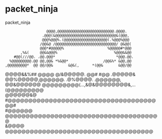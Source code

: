 # packet_ninja
packet_ninja


                       @@@@,@@@@@@@@@@@@@@@@@@@@@@@@@@.@@@@.                               
                     .@@@(&@@@@@@@@@@@@@@@@@@@@@@@@@@@@&(@@@,                              
                     @@@%@@@%.(@@@@@@@@@@@@@@@@@@@@(.%@@@%@@@                              
                    /@@&@ /@@@@@@@@@@@@@@@@@@@@@@@@@@@@/ @&@@(                             
                    @@@*#@@@@@%                    %@@@@@#*@@@                             
           ,%&(     @@&&@@@%                          %@@@&&@@                             
        #@@(///@@. .@@.@@@*                            *@@@.@@.                            
      %@@@@@@@@@.@@ @@,@@& *%&@@*                /@@&%* &@@,@@                             
    ,@@@@@@@@@*  @@ @@/@@&       &@&(,      *(@@&       &@@/@@                             
   @@@@&&%## @@@@ @/&@@@@@.     @@#            #@@     .@@@@@&                             
            @@%@@@@@,@@@@@@.         .@%@@@@.         .@@@@@@,                             
           @@&@@@@@@ @@@@@@@@@(...,&@&@@@@@@@@&,...(@@@@@@@@@                              
           @@@@@@&@  #@@@@@@@@@@@@@@@@@@@@@@@@@@@@@@@@@@@@@@#                              
           #@@@@@@    @@@@@@@@@@@@@@@@@@@@@@@@@@@@@@@@@@@@@@                               
            &@@@@      @@@@@@@@@@@@@@@@@@@@@@@@@@@@@@@@@@@@  




